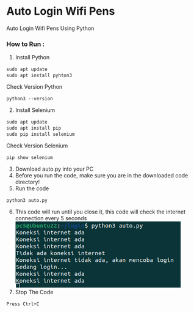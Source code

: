 # Auto Login Wifi Pens
Auto Login Wifi Pens Using Python

### How to Run :
1. Install Python
```
sudo apt update
sudo apt install pyhton3
```
   Check Version Python
```
python3 --version
```
   
2. Install Selenium
```
sudo apt update
sudo apt install pip
sudo pip install selenium
```
   Check Version Selenium
```
pip show selenium
```

3. Download auto.py into your PC
4. Before you run the code, make sure you are in the downloaded code directory!
5. Run the code
```
python3 auto.py
```

6. This code will run until you close it, this code will check the internet connection every 5 seconds
   ![alt tag](https://github.com/fakry32/auto-login-wifi-pens/blob/main/Running_Code.png)
8. Stop The Code
```
Press Ctrl+C
```
